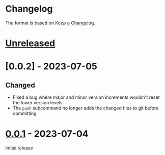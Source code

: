 # Changelog

The format is based on [Keep a Changelog][keep-a-changelog].

[keep-a-changelog]: https://keepachangelog.com/en/1.0.0/

# [Unreleased]

[Unreleased]: https://github.com/shipperstack/shipper-release/compare/0.0.2...HEAD

# [0.0.2] - 2023-07-05

## Changed

- Fixed a bug where major and minor version increments wouldn't reset the lower version levels
- The `push` subcommand no longer adds the changed files to git before committing

# [0.0.1] - 2023-07-04

Initial release

[0.0.1]: https://github.com/shipperstack/shipper/compare/0e062087e64e764672d496c792bdbafabd264b3b...0.0.1
